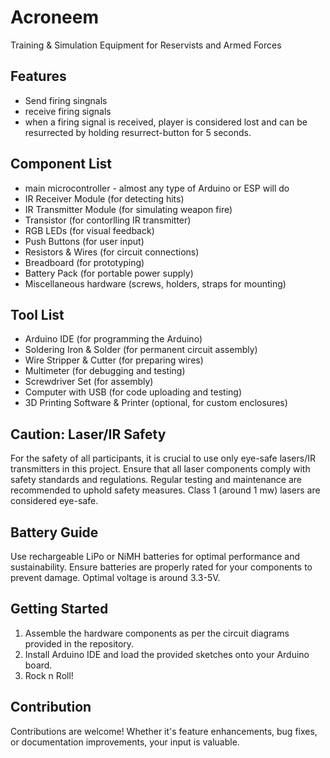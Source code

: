 # Acroneem 
Training & Simulation Equipment for Reservists and Armed Forces

## Features
- Send firing singnals
- receive firing signals
- when a firing signal is received, player is considered lost and can be resurrected by holding resurrect-button for 5 seconds.

## Component List
- main microcontroller - almost any type of Arduino or ESP will do
- IR Receiver Module (for detecting hits)
- IR Transmitter Module (for simulating weapon fire)
- Transistor (for contorlling IR transmitter)
- RGB LEDs (for visual feedback)
- Push Buttons (for user input)
- Resistors & Wires (for circuit connections)
- Breadboard (for prototyping)
- Battery Pack (for portable power supply)
- Miscellaneous hardware (screws, holders, straps for mounting)

## Tool List
- Arduino IDE (for programming the Arduino)
- Soldering Iron & Solder (for permanent circuit assembly)
- Wire Stripper & Cutter (for preparing wires)
- Multimeter (for debugging and testing)
- Screwdriver Set (for assembly)
- Computer with USB (for code uploading and testing)
- 3D Printing Software & Printer (optional, for custom enclosures)

## Caution: Laser/IR Safety
For the safety of all participants, it is crucial to use only eye-safe lasers/IR transmitters in this project. Ensure that all laser components comply with safety standards and regulations. Regular testing and maintenance are recommended to uphold safety measures. Class 1 (around 1 mw) lasers are considered eye-safe. 

## Battery Guide
Use rechargeable LiPo or NiMH batteries for optimal performance and sustainability.
Ensure batteries are properly rated for your components to prevent damage. Optimal voltage is around 3.3-5V.

## Getting Started

1. Assemble the hardware components as per the circuit diagrams provided in the repository.
2. Install Arduino IDE and load the provided sketches onto your Arduino board.
3. Rock n Roll!
 
## Contribution
Contributions are welcome! Whether it's feature enhancements, bug fixes, or documentation improvements, your input is valuable.

